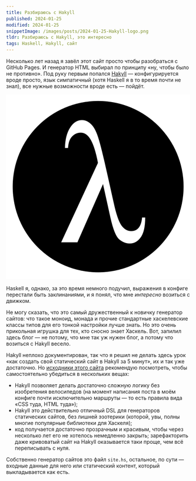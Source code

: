 ```yaml
---
title: Разбираюсь с Hakyll
published: 2024-01-25
modified: 2024-01-25
snippetImage: /images/posts/2024-01-25-Hakyll-logo.png
tldr: Разбираюсь с Hakyll, это интересно
tags: Haskell, Hakyll, сайт
---
```


Несколько лет назад я завёл этот сайт просто чтобы разобраться с GitHub Pages. И генератор HTML выбирал по принципу «ну, чтобы было не противно». Под руку первым попался [Hakyll](https://jaspervdj.be/hakyll/) — конфигурируется вроде просто, язык симпатичный (хотя Haskell я в то время почти не знал), все нужные возможности вроде есть — пойдёт.

![Логотип Hakyll](/images/posts/2024-01-25-Hakyll-logo.png)

Haskell я, однако, за это время немного подучил, выражения в конфиге перестали быть заклинаниями, и я понял, что мне _интересно_ возиться с движком.

Не могу сказать, что это самый дружественный к новичку генератор сайтов: что такое моноид, монада и прочие стандартные хаскелевские классы типов для его тонкой настройки лучше знать. Но это очень прикольная игрушка для тех, кто сносно знает Хаскель. Вот, запилил здесь блог — не потому, что мне так уж нужен блог, а потому что возиться с Hakyll весело.

Hakyll неплохо документирован, так что я решил не делать здесь урок «как создать свой статический сайт в Hakyll за 5 минут», их и так уже достаточно. Но [исходники этого сайта](https://github.com/yashrk/yashrk.github.io-hakyll) рекомендую посмотреть, чтобы самостоятельно убедиться в нескольких вещах:

- Hakyll позволяет делать достаточно сложную логику без изобретения велосипедов (на момент написания поста в моём конфиге почти исключительно маршруты — то есть правила вида «CSS туда, HTML туда»);
- Hakyll это действительно отличный DSL для генераторов статических сайтов, без лишней эзотерики (которой, увы, полны многие популярные библиотеки для Хаскеля);
- код получается достаточно прозрачным и красивым, чтобы через несколько лет его не хотелось немедленно закрыть; зарефакторить даже кривоватый сайт на Hakyll оказывается таки проще, чем всё переписывать с нуля.

Собственно генератор сайтов это файл `site.hs`, остальное, по сути — входные данные для него или статический контент, который выкладывается как есть.
